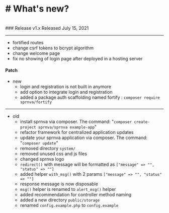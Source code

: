 # # What's new?
<br>
### Release v1.x
Released July 15, 2021

---
- fortified routes
- change csrf tokens to bcrypt algorithm
- change welcome page
- fix no showing of login page after deployed in a hosting server

#### Patch
- new
    - login and registration is not built in anymore
    - add option to integrate login and registration
    - added a package auth scaffolding named fortify : `composer require sprnva/fortify`

---

- old
    - install sprnva via composer. The command: "`composer create-project sprnva/sprnva example-app`"
    - refactor framework for centralized application updates
    - update your sprnva application via composer. The command: "`composer update`"
    - removed directory `system/`
    - removed unused css and js files
    - changed sprnva logo
    - `redirect()` with message will be formatted as `["message" => "", "status" => ""]`
    - added helper `with_msg()` with 2 params `["message" => "", "status" => ""]`
    - response message is now disposable
    - `msg()` helper is renamed to `alert_msg()` helper
    - added recommendation for controller method naming
    - added a new directory `public/storage`
    - renamed `config.example.php` to `config.example`
